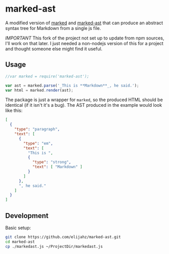 # marked-ast

A modified version of [marked](https://github.com/chjj/marked) and [marked-ast](https://github.com/pdubroy/marked-ast) that can produce an abstract syntax tree for Markdown from a single js file.

*IMPORTANT* This fork of the project not set up to update from npm sources, I'll work on that later. I just needed a non-nodejs version of this for a project and thought someone else might find it useful.

## Usage

```js
//var marked = require('marked-ast');

var ast = marked.parse('_This is **Markdown**_, he said.');
var html = marked.render(ast);
```

The package is just a wrapper for `marked`, so the produced HTML should be identical (if it isn't it's a bug). The AST produced in the example would look like this:

```json
[
  {
    "type": "paragraph",
    "text": [
      {
        "type": "em",
        "text": [
          "This is ",
          {
            "type": "strong",
            "text": [ "Markdown" ]
          }
        ]
      },
      ", he said."
    ]
  }
]
```

## Development

Basic setup:

```bash
git clone https://github.com/elijahz/marked-ast.git
cd marked-ast
cp ./markedast.js ~/ProjectDir/markedast.js
```
